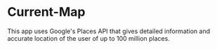 # Current-Map

This app uses Google's Places API that gives detailed information and accurate location of the user of up to 100 million places. 

